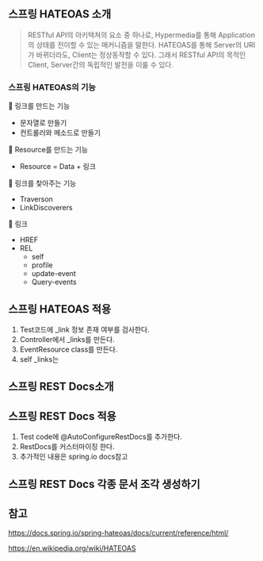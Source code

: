 ## 스프링 HATEOAS 소개

> RESTful API의 아키텍쳐의 요소 중 하나로, Hypermedia를 통해 Application의 상태를 전이할 수 있는 매커니즘을 말한다. HATEOAS를 통해 Server의 URI가 바뀌더라도, Client는 정상동작할 수 있다. 그래서 RESTful API의 목적인 Client, Server간의 독립적인 발전을 이룰 수 있다.

### 스프링 HATEOAS의 기능

:round_pushpin: 링크를 만드는 기능

- 문자열로 만들기
- 컨트롤러와 메소드로 만들기



:round_pushpin: Resource를 만드는 기능

- Resource = Data + 링크



:round_pushpin: 링크를 찾아주는 기능

- Traverson
- LinkDiscoverers



:round_pushpin: 링크

- HREF
- REL
  - self
  - profile
  - update-event
  - Query-events



## 스프링 HATEOAS 적용

1. Test코드에 _link 정보 존재 여부를 검사한다.
2. Controller에서 _links를 만든다.
3. EventResource class를 만든다.
4. self _links는 



## 스프링 REST Docs소개



## 스프링 REST Docs 적용

1. Test code에 @AutoConfigureRestDocs를 추가한다.
2. RestDocs를 커스터마이징 한다.
3. 추가적인 내용은 spring.io docs참고



## 스프링 REST Docs 각종 문서 조각 생성하기





## 참고

https://docs.spring.io/spring-hateoas/docs/current/reference/html/

https://en.wikipedia.org/wiki/HATEOAS